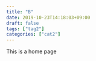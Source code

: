 ```yaml
---
title: "B"
date: 2019-10-23T14:18:03+09:00
draft: false
tags: ["tag2"]
categories: ["cat2"]
---
```


This is a home page
